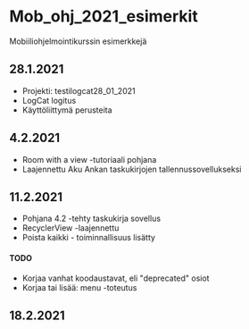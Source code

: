 # Mob_ohj_2021_esimerkit
Mobiiliohjelmointikurssin esimerkkejä

## 28.1.2021
* Projekti: testilogcat28_01_2021
* LogCat logitus
* Käyttöliittymä perusteita

## 4.2.2021
* Room with a view -tutoriaali pohjana
* Laajennettu Aku Ankan taskukirjojen tallennussovellukseksi

## 11.2.2021
* Pohjana 4.2 -tehty taskukirja sovellus
* RecyclerView -laajennettu
* Poista kaikki - toiminnallisuus lisätty
#### TODO
 * Korjaa vanhat koodaustavat, eli "deprecated" osiot
 * Korjaa tai lisää: menu -toteutus

 ## 18.2.2021
